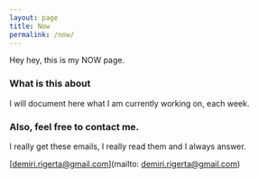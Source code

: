 ```yaml
---
layout: page
title: Now
permalink: /now/
---
```


Hey hey, this is my NOW page. 

### What is this about 

I will document here what I am currently working on, each week.
 
### Also, feel free to contact me.
I really get these emails, I really read them and I always answer.

[demiri.rigerta@gmail.com](mailto: demiri.rigerta@gmail.com)
